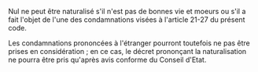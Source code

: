 Nul ne peut être naturalisé s'il n'est pas de bonnes vie et moeurs ou s'il a fait l'objet de l'une des condamnations visées à l'article 21-27 du présent code.

Les condamnations prononcées à l'étranger pourront toutefois ne pas être prises en considération ; en ce cas, le décret prononçant la naturalisation ne pourra être pris qu'après avis conforme du Conseil d'Etat.
